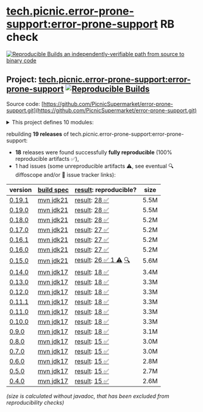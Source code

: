 [tech.picnic.error-prone-support:error-prone-support](https://central.sonatype.com/artifact/tech.picnic.error-prone-support/error-prone-support/versions) RB check
=======

[![Reproducible Builds](https://reproducible-builds.org/images/logos/rb.svg) an independently-verifiable path from source to binary code](https://reproducible-builds.org/)

## Project: [tech.picnic.error-prone-support:error-prone-support](https://central.sonatype.com/artifact/tech.picnic.error-prone-support/error-prone-support/versions) [![Reproducible Builds](https://img.shields.io/endpoint?url=https://raw.githubusercontent.com/jvm-repo-rebuild/reproducible-central/master/content/tech/picnic/error-prone-support/error-prone-support/badge.json)](https://github.com/jvm-repo-rebuild/reproducible-central/blob/master/content/tech/picnic/error-prone-support/error-prone-support/README.md)

Source code: [https://github.com/PicnicSupermarket/error-prone-support.git](https://github.com/PicnicSupermarket/error-prone-support.git)

<details><summary>This project defines 10 modules:</summary>

* [tech.picnic.error-prone-support:documentation-support](https://central.sonatype.com/artifact/tech.picnic.error-prone-support/documentation-support/overview)
* [tech.picnic.error-prone-support:error-prone-contrib](https://central.sonatype.com/artifact/tech.picnic.error-prone-support/error-prone-contrib/overview)
* [tech.picnic.error-prone-support:error-prone-experimental](https://central.sonatype.com/artifact/tech.picnic.error-prone-support/error-prone-experimental/overview)
* [tech.picnic.error-prone-support:error-prone-guidelines](https://central.sonatype.com/artifact/tech.picnic.error-prone-support/error-prone-guidelines/overview)
* [tech.picnic.error-prone-support:error-prone-support](https://central.sonatype.com/artifact/tech.picnic.error-prone-support/error-prone-support/overview)
* [tech.picnic.error-prone-support:error-prone-utils](https://central.sonatype.com/artifact/tech.picnic.error-prone-support/error-prone-utils/overview)
* [tech.picnic.error-prone-support:refaster-compiler](https://central.sonatype.com/artifact/tech.picnic.error-prone-support/refaster-compiler/overview)
* [tech.picnic.error-prone-support:refaster-runner](https://central.sonatype.com/artifact/tech.picnic.error-prone-support/refaster-runner/overview)
* [tech.picnic.error-prone-support:refaster-support](https://central.sonatype.com/artifact/tech.picnic.error-prone-support/refaster-support/overview)
* [tech.picnic.error-prone-support:refaster-test-support](https://central.sonatype.com/artifact/tech.picnic.error-prone-support/refaster-test-support/overview)
</details>

rebuilding **19 releases** of tech.picnic.error-prone-support:error-prone-support:
- **18** releases were found successfully **fully reproducible** (100% reproducible artifacts :white_check_mark:),
- 1 had issues (some unreproducible artifacts :warning:, see eventual :mag: diffoscope and/or :memo: issue tracker links):

| version | [build spec](/BUILDSPEC.md) | [result](https://reproducible-builds.org/docs/jvm/): reproducible? | size |
| -- | --------- | ------ | -- |
| [0.19.1](https://central.sonatype.com/artifact/tech.picnic.error-prone-support/error-prone-support/0.19.1/pom) | [mvn jdk21](error-prone-support-0.19.1.buildspec) | [result](error-prone-support-0.19.1.buildinfo): [28 :white_check_mark: ](error-prone-support-0.19.1.buildcompare) | 5.5M |
| [0.19.0](https://central.sonatype.com/artifact/tech.picnic.error-prone-support/error-prone-support/0.19.0/pom) | [mvn jdk21](error-prone-support-0.19.0.buildspec) | [result](error-prone-support-0.19.0.buildinfo): [28 :white_check_mark: ](error-prone-support-0.19.0.buildcompare) | 5.5M |
| [0.18.0](https://central.sonatype.com/artifact/tech.picnic.error-prone-support/error-prone-support/0.18.0/pom) | [mvn jdk21](error-prone-support-0.18.0.buildspec) | [result](error-prone-support-0.18.0.buildinfo): [28 :white_check_mark: ](error-prone-support-0.18.0.buildcompare) | 5.2M |
| [0.17.0](https://central.sonatype.com/artifact/tech.picnic.error-prone-support/error-prone-support/0.17.0/pom) | [mvn jdk21](error-prone-support-0.17.0.buildspec) | [result](error-prone-support-0.17.0.buildinfo): [27 :white_check_mark: ](error-prone-support-0.17.0.buildcompare) | 5.2M |
| [0.16.1](https://central.sonatype.com/artifact/tech.picnic.error-prone-support/error-prone-support/0.16.1/pom) | [mvn jdk21](error-prone-support-0.16.1.buildspec) | [result](error-prone-support-0.16.1.buildinfo): [27 :white_check_mark: ](error-prone-support-0.16.1.buildcompare) | 5.2M |
| [0.16.0](https://central.sonatype.com/artifact/tech.picnic.error-prone-support/error-prone-support/0.16.0/pom) | [mvn jdk21](error-prone-support-0.16.0.buildspec) | [result](error-prone-support-0.16.0.buildinfo): [27 :white_check_mark: ](error-prone-support-0.16.0.buildcompare) | 5.2M |
| [0.15.0](https://central.sonatype.com/artifact/tech.picnic.error-prone-support/error-prone-support/0.15.0/pom) | [mvn jdk21](error-prone-support-0.15.0.buildspec) | [result](error-prone-support-0.15.0.buildinfo): [26 :white_check_mark:  1 :warning:](error-prone-support-0.15.0.buildcompare) [:mag:](error-prone-support-0.15.0.diffoscope) | 5.6M |
| [0.14.0](https://central.sonatype.com/artifact/tech.picnic.error-prone-support/error-prone-support/0.14.0/pom) | [mvn jdk17](error-prone-support-0.14.0.buildspec) | [result](error-prone-support-0.14.0.buildinfo): [18 :white_check_mark: ](error-prone-support-0.14.0.buildcompare) | 3.4M |
| [0.13.0](https://central.sonatype.com/artifact/tech.picnic.error-prone-support/error-prone-support/0.13.0/pom) | [mvn jdk17](error-prone-support-0.13.0.buildspec) | [result](error-prone-support-0.13.0.buildinfo): [18 :white_check_mark: ](error-prone-support-0.13.0.buildcompare) | 3.3M |
| [0.12.0](https://central.sonatype.com/artifact/tech.picnic.error-prone-support/error-prone-support/0.12.0/pom) | [mvn jdk17](error-prone-support-0.12.0.buildspec) | [result](error-prone-support-0.12.0.buildinfo): [18 :white_check_mark: ](error-prone-support-0.12.0.buildcompare) | 3.3M |
| [0.11.1](https://central.sonatype.com/artifact/tech.picnic.error-prone-support/error-prone-support/0.11.1/pom) | [mvn jdk17](error-prone-support-0.11.1.buildspec) | [result](error-prone-support-0.11.1.buildinfo): [18 :white_check_mark: ](error-prone-support-0.11.1.buildcompare) | 3.3M |
| [0.11.0](https://central.sonatype.com/artifact/tech.picnic.error-prone-support/error-prone-support/0.11.0/pom) | [mvn jdk17](error-prone-support-0.11.0.buildspec) | [result](error-prone-support-0.11.0.buildinfo): [18 :white_check_mark: ](error-prone-support-0.11.0.buildcompare) | 3.3M |
| [0.10.0](https://central.sonatype.com/artifact/tech.picnic.error-prone-support/error-prone-support/0.10.0/pom) | [mvn jdk17](error-prone-support-0.10.0.buildspec) | [result](error-prone-support-0.10.0.buildinfo): [18 :white_check_mark: ](error-prone-support-0.10.0.buildcompare) | 3.3M |
| [0.9.0](https://central.sonatype.com/artifact/tech.picnic.error-prone-support/error-prone-support/0.9.0/pom) | [mvn jdk17](error-prone-support-0.9.0.buildspec) | [result](error-prone-support-0.9.0.buildinfo): [18 :white_check_mark: ](error-prone-support-0.9.0.buildcompare) | 3.1M |
| [0.8.0](https://central.sonatype.com/artifact/tech.picnic.error-prone-support/error-prone-support/0.8.0/pom) | [mvn jdk17](error-prone-support-0.8.0.buildspec) | [result](error-prone-support-0.8.0.buildinfo): [15 :white_check_mark: ](error-prone-support-0.8.0.buildcompare) | 3.0M |
| [0.7.0](https://central.sonatype.com/artifact/tech.picnic.error-prone-support/error-prone-support/0.7.0/pom) | [mvn jdk17](error-prone-support-0.7.0.buildspec) | [result](error-prone-support-0.7.0.buildinfo): [15 :white_check_mark: ](error-prone-support-0.7.0.buildcompare) | 3.0M |
| [0.6.0](https://central.sonatype.com/artifact/tech.picnic.error-prone-support/error-prone-support/0.6.0/pom) | [mvn jdk17](error-prone-support-0.6.0.buildspec) | [result](error-prone-support-0.6.0.buildinfo): [15 :white_check_mark: ](error-prone-support-0.6.0.buildcompare) | 2.8M |
| [0.5.0](https://central.sonatype.com/artifact/tech.picnic.error-prone-support/error-prone-support/0.5.0/pom) | [mvn jdk17](error-prone-support-0.5.0.buildspec) | [result](error-prone-support-0.5.0.buildinfo): [15 :white_check_mark: ](error-prone-support-0.5.0.buildcompare) | 2.7M |
| [0.4.0](https://central.sonatype.com/artifact/tech.picnic.error-prone-support/error-prone-support/0.4.0/pom) | [mvn jdk17](error-prone-support-0.4.0.buildspec) | [result](error-prone-support-0.4.0.buildinfo): [15 :white_check_mark: ](error-prone-support-0.4.0.buildcompare) | 2.6M |

<i>(size is calculated without javadoc, that has been excluded from reproducibility checks)</i>
